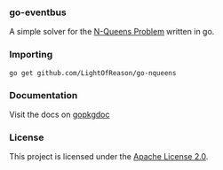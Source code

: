 ### go-eventbus

A simple solver for the [N-Queens Problem](https://en.wikipedia.org/wiki/Eight_queens_puzzle) written in go.

### Importing

    go get github.com/LightOfReason/go-nqueens

### Documentation

Visit the docs on [gopkgdoc](http://godoc.org/github.com/LightOfReason/go-nqueens)

### License
This project is licensed under the [Apache License 2.0](http://www.apache.org/licenses/LICENSE-2.0.html).